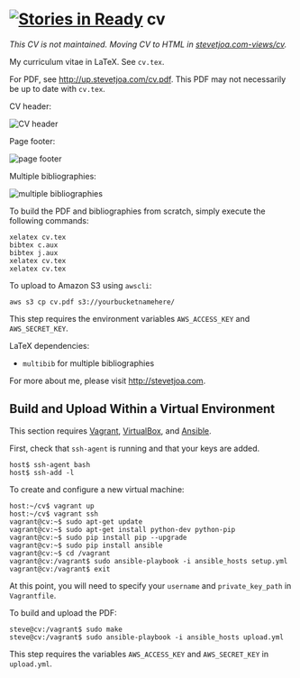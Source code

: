 [![Stories in Ready](https://badge.waffle.io/stevetjoa/cv.png?label=ready&title=Ready)](https://waffle.io/stevetjoa/cv)
cv
==

*This CV is not maintained. Moving CV to HTML in [stevetjoa.com-views/cv](http://github.com/stevetjoa/stevetjoa.com-views).*

My curriculum vitae in LaTeX. See `cv.tex`.

For PDF, see <http://up.stevetjoa.com/cv.pdf>. This PDF may not necessarily be up to date with `cv.tex`.

CV header: 

![CV header](http://up.stevetjoa.com/cv_header.png)

Page footer: 

![page footer](http://up.stevetjoa.com/cv_footer.png)

Multiple bibliographies: 

![multiple bibliographies](http://up.stevetjoa.com/cv_multibib.png)

To build the PDF and bibliographies from scratch, simply execute the following commands:

	xelatex cv.tex
	bibtex c.aux
	bibtex j.aux
	xelatex cv.tex
	xelatex cv.tex

To upload to Amazon S3 using `awscli`:

    aws s3 cp cv.pdf s3://yourbucketnamehere/

This step requires the environment variables `AWS_ACCESS_KEY` and `AWS_SECRET_KEY`.

LaTeX dependencies:

*   `multibib` for multiple bibliographies

For more about me, please visit <http://stevetjoa.com>.

Build and Upload Within a Virtual Environment
---------------------------------------------

This section requires [Vagrant](http://vagrantup.com), [VirtualBox](https://www.virtualbox.org), and [Ansible](http://ansibleworks.com).

First, check that `ssh-agent` is running and that your keys are added.

    host$ ssh-agent bash
    host$ ssh-add -l

To create and configure a new virtual machine:

    host:~/cv$ vagrant up
    host:~/cv$ vagrant ssh
    vagrant@cv:~$ sudo apt-get update
    vagrant@cv:~$ sudo apt-get install python-dev python-pip
    vagrant@cv:~$ sudo pip install pip --upgrade
    vagrant@cv:~$ sudo pip install ansible
    vagrant@cv:~$ cd /vagrant
    vagrant@cv:/vagrant$ sudo ansible-playbook -i ansible_hosts setup.yml
    vagrant@cv:/vagrant$ exit

At this point, you will need to specify your `username` and `private_key_path` in `Vagrantfile`.

To build and upload the PDF:

    steve@cv:/vagrant$ sudo make
    steve@cv:/vagrant$ sudo ansible-playbook -i ansible_hosts upload.yml

This step requires the variables `AWS_ACCESS_KEY` and `AWS_SECRET_KEY` in `upload.yml`.
